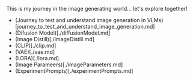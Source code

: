 This is my journey in the image generating world... let's explore together! 


- (Journey to test and understand image generation in VLMs)[journey_to_test_and_understand_image_generation.md]
- (Difusion Model)[./diffusionModel.md]
- (Image Distill)[./imageDistill.md]
- (CLIP)[./clip.md]
- (VAE)[./vae.md]
- (LORA)[./lora.md]
- (Image Parameers)[./imageParameters.md]
- (ExperimentPrompts)[./experimentPrompts.md]